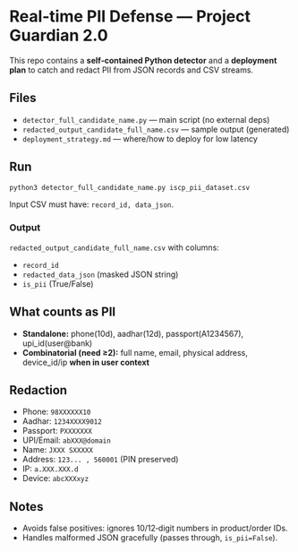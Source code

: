 # Real‑time PII Defense — Project Guardian 2.0

This repo contains a **self‑contained Python detector** and a **deployment plan** to catch and redact PII from JSON records and CSV streams.

## Files
- `detector_full_candidate_name.py` — main script (no external deps)
- `redacted_output_candidate_full_name.csv` — sample output (generated)
- `deployment_strategy.md` — where/how to deploy for low latency

## Run
```bash
python3 detector_full_candidate_name.py iscp_pii_dataset.csv
```
Input CSV must have: `record_id, data_json`.

### Output
`redacted_output_candidate_full_name.csv` with columns:
- `record_id`
- `redacted_data_json` (masked JSON string)
- `is_pii` (True/False)

## What counts as PII
- **Standalone:** phone(10d), aadhar(12d), passport(A1234567), upi_id(user@bank)
- **Combinatorial (need ≥2):** full name, email, physical address, device_id/ip **when in user context**

## Redaction
- Phone: `98XXXXXX10`
- Aadhar: `1234XXXX9012`
- Passport: `PXXXXXXX`
- UPI/Email: `abXXX@domain`
- Name: `JXXX SXXXXX`
- Address: `123... , 560001` (PIN preserved)
- IP: `a.XXX.XXX.d`
- Device: `abcXXXxyz`

## Notes
- Avoids false positives: ignores 10/12‑digit numbers in product/order IDs.
- Handles malformed JSON gracefully (passes through, `is_pii=False`).

